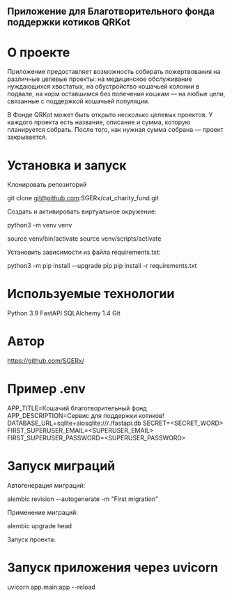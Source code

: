 ## Приложение для Благотворительного фонда поддержки котиков QRKot

# О проекте

Приложение предоставляет возможность собирать пожертвования на различные целевые проекты: на медицинское обслуживание нуждающихся хвостатых, на обустройство кошачьей колонии в подвале, на корм оставшимся без попечения кошкам — на любые цели, связанные с поддержкой кошачьей популяции.

В Фонде QRKot может быть открыто несколько целевых проектов. У каждого проекта есть название, описание и сумма, которую планируется собрать. После того, как нужная сумма собрана — проект закрывается.


# Установка и запуск

Клонировать репозиторий 

git clone git@github.com:SGERx/cat_charity_fund.git

Cоздать и активировать виртуальное окружение:

python3 -m venv venv

source venv/bin/activate
source venv/scripts/activate


Установить зависимости из файла requirements.txt:

python3 -m pip install --upgrade pip
pip install -r requirements.txt

# Используемые технологии

Python 3.9
FastAPI
SQLAlchemy 1.4
Git

# Автор

https://github.com/SGERx/

# Пример .env

APP_TITLE=Кошачий благотворительный фонд
APP_DESCRIPTION=Сервис для поддержки котиков!
DATABASE_URL=sqlite+aiosqlite:///./fastapi.db
SECRET=<SECRET_WORD>
FIRST_SUPERUSER_EMAIL=<SUPERUSER_EMAIL>
FIRST_SUPERUSER_PASSWORD=<SUPERUSER_PASSWORD>

# Запуск миграций

Автогенерация миграций:

alembic revision --autogenerate -m "First migration"

Применение миграций:

alembic upgrade head

Запуск проекта:

# Запуск приложения через uvicorn

uvicorn app.main:app --reload
